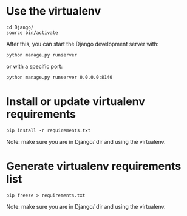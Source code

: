 # Use the virtualenv

~~~
cd Django/
source bin/activate
~~~

After this, you can start the Django development server with:

~~~
python manage.py runserver
~~~

or with a specific port:

~~~
python manage.py runserver 0.0.0.0:8140
~~~

# Install or update virtualenv requirements

~~~
pip install -r requirements.txt
~~~

Note: make sure you are in Django/ dir and using the virtualenv.

# Generate virtualenv requirements list

~~~
pip freeze > requirements.txt
~~~

Note: make sure you are in Django/ dir and using the virtualenv.
